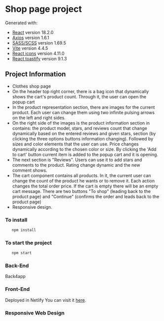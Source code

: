 # Shop page project

Generated with:

- [React](https://react.dev/) version 18.2.0
- [Axios](https://axios-http.com/docs/intro) version 1.6.1
- [SASS/SCSS](https://sass-lang.com/install/) version 1.69.5
- [Vite](https://vitejs.dev/) version 4.4.5
- [React icons](https://react-icons.github.io/react-icons/) version 4.11.0
- [React toastify](https://fkhadra.github.io/react-toastify/introduction) version 9.1.3


## Project Information

- Clothes shop page  
- On the header top right corner, there is a bag icon that dynamically shows the cart's product count. Through it, the user can open the popup cart 
- In the product representation section, there are images for the current product. Each user can change them using two infinite pulsing arrows on the left and right sides. 
- On the right side of the images is the product information section in contains: the product model, stars, and reviews count that change dynamically based on the entered reviews and given stars, section (by clicking the three options buttons information changing). Followed by sizes and color elements that the user can use.   Price changes dynamically according to the chosen color or size. By clicking the 'Add to cart' button current item is added to the popup cart and it is opening.
- The next section is "Reviews". Users can use it to add stars and comments to the product. Rating change dynamic and the new comment shows.
- The cart component contains all products. In it, the current user can change the count of the product he wants or to remove it. Each action changes the total order price.  If the cart is empty there will be an empty cart message.
There are two buttons "To shop" (leading back to the product page) and "Continue" (confirms the order and leads back to the product page)
- Responsive design.

### To install
```js
   npm install
```
### To start the project
```js
   npm start
```

### Back-End
Back4app

### Front-End
Deployed in Netlify You can visit it [here](https://clayshop.netlify.app/).

### Responsive Web Design

